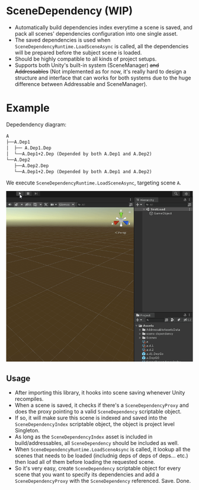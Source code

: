 # SceneDependency (WIP)
- Automatically build dependencies index everytime a scene is saved, and pack all scenes' dependencies configuration into one single asset.
- The saved dependencies is used when `SceneDependencyRuntime.LoadSceneAsync` is called, all the dependencies will be prepared before the subject scene is loaded.
- Should be highly compatible to all kinds of project setups.
- Supports both Unity's built-in system (SceneManager) ~~and Addressables~~ (Not implemented as for now, it's really hard to design a structure and interface that can works for both systems due to the huge difference between Addressable and SceneManager).

# Example

Depedendency diagram:

```
A  
├──A.Dep1  
│  ├── A.Dep1.Dep  
│  └──A.Dep1+2.Dep (Depended by both A.Dep1 and A.Dep2)  
└──A.Dep2  
   ├──A.Dep2.Dep  
   └──A.Dep1+2.Dep (Depended by both A.Dep1 and A.Dep2)  
```

We execute `SceneDependencyRuntime.LoadSceneAsync`, targeting scene `A`.

![](Docs/uk1ukKWEsY.gif)

## Usage
- After importing this library, it hooks into scene saving whenever Unity recompiles.
- When a scene is saved, it checks if there's a `SceneDependencyProxy` and does the proxy pointing to a valid `SceneDependency` scriptable object.
- If so, it will make sure this scene is indexed and saved into the `SceneDependencyIndex` scriptable object, the object is project level Singleton.
- As long as the `SceneDependencyIndex` asset is included in build/addressables, all `SceneDependency` should be included as well.
- When `SceneDependencyRuntime.LoadSceneAsync` is called, it lookup all the scenes that needs to be loaded (includnig deps of deps of deps... etc.) then load all of them before loading the requested scene.
- So it's very easy, create `SceneDependency` scriptable object for every scene that you want to specify its dependencies and add a `SceneDependencyProxy` with the `SceneDependency` referenced. Save. Done.
